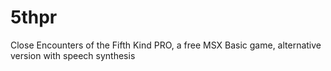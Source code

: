 # 5thpr
Close Encounters of the Fifth Kind PRO, a free MSX Basic game, alternative version with speech synthesis
